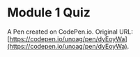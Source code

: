 # Module 1 Quiz

A Pen created on CodePen.io. Original URL: [https://codepen.io/unoag/pen/dyEoyWa](https://codepen.io/unoag/pen/dyEoyWa).

